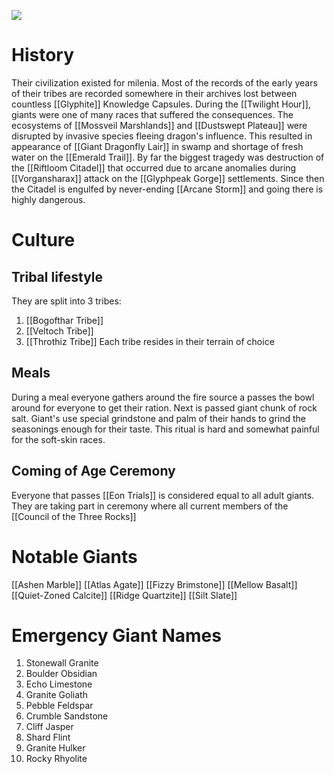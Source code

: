 ![](https://pathfinderwiki.com/w/images/6/68/Urathash.jpg?20150123071402)
# History
Their civilization existed for milenia. Most of the records of the early years of their tribes are recorded somewhere in their archives lost between countless [[Glyphite]] Knowledge Capsules.
During the [[Twilight Hour]], giants were one of many races that suffered the consequences. The ecosystems of [[Mossveil Marshlands]] and [[Dustswept Plateau]] were disrupted by invasive species fleeing dragon's influence. This resulted in appearance of [[Giant Dragonfly Lair]] in swamp and shortage of fresh water on the [[Emerald Trail]]. By far the biggest tragedy was destruction of the [[Riftloom Citadel]] that occurred due to arcane anomalies during [[Vorgansharax]] attack on the [[Glyphpeak Gorge]] settlements. Since then the Citadel is engulfed by never-ending [[Arcane Storm]] and going there is highly dangerous.
# Culture
## Tribal lifestyle
They are split into 3 tribes:
1. [[Bogofthar Tribe]]
2. [[Veltoch Tribe]]
3. [[Throthiz Tribe]]
Each tribe resides in their terrain of choice
## Meals
During a meal everyone gathers around the fire source a passes the bowl around for everyone to get their ration. Next is passed giant chunk of rock salt. Giant's use special grindstone and palm of their hands to grind the seasonings enough for their taste. This ritual is hard and somewhat painful for the soft-skin races. 

## Coming of Age Ceremony
Everyone that passes [[Eon Trials]] is considered equal to all adult giants. They are taking part in ceremony where all current members of the [[Council of the Three Rocks]]
# Notable Giants
[[Ashen Marble]]
[[Atlas Agate]]
[[Fizzy Brimstone]]
[[Mellow Basalt]]
[[Quiet-Zoned Calcite]]
[[Ridge Quartzite]]
[[Silt Slate]]

# Emergency Giant Names
1. Stonewall Granite
2. Boulder Obsidian
3. Echo Limestone
4. Granite Goliath
5. Pebble Feldspar
6. Crumble Sandstone
7. Cliff Jasper
8. Shard Flint
9. Granite Hulker
10. Rocky Rhyolite